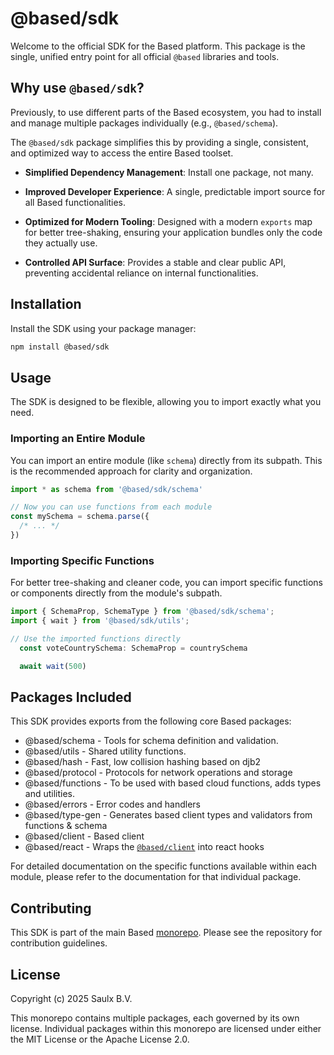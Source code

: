# @based/sdk

Welcome to the official SDK for the Based platform. This package is the single, unified entry point for all official `@based` libraries and tools.

## Why use `@based/sdk`?

Previously, to use different parts of the Based ecosystem, you had to install and manage multiple packages individually (e.g., `@based/schema`).

The `@based/sdk` package simplifies this by providing a single, consistent, and optimized way to access the entire Based toolset.

- **Simplified Dependency Management**: Install one package, not many.

- **Improved Developer Experience**: A single, predictable import source for all Based functionalities.

- **Optimized for Modern Tooling**: Designed with a modern `exports` map for better tree-shaking, ensuring your application bundles only the code they actually use.

- **Controlled API Surface**: Provides a stable and clear public API, preventing accidental reliance on internal functionalities.

## Installation

Install the SDK using your package manager:

```bash
npm install @based/sdk
```

## Usage

The SDK is designed to be flexible, allowing you to import exactly what you need.

### Importing an Entire Module

You can import an entire module (like `schema`) directly from its subpath. This is the recommended approach for clarity and organization.

```js
import * as schema from '@based/sdk/schema'

// Now you can use functions from each module
const mySchema = schema.parse({
  /* ... */
})
```

### Importing Specific Functions

For better tree-shaking and cleaner code, you can import specific functions or components directly from the module's subpath.

```js
import { SchemaProp, SchemaType } from '@based/sdk/schema';
import { wait } from '@based/sdk/utils';

// Use the imported functions directly
  const voteCountrySchema: SchemaProp = countrySchema

  await wait(500)
```

## Packages Included

This SDK provides exports from the following core Based packages:

- @based/schema - Tools for schema definition and validation.
- @based/utils - Shared utility functions.
- @based/hash - Fast, low collision hashing based on djb2
- @based/protocol - Protocols for network operations and storage
- @based/functions - To be used with based cloud functions, adds types and utilities.
- @based/errors - Error codes and handlers
- @based/type-gen - Generates based client types and validators from functions & schema
- @based/client - Based client
- @based/react - Wraps the [`@based/client`](https://github.com/atelier-saulx/based/tree/main/packages/client) into react hooks

For detailed documentation on the specific functions available within each module, please refer to the documentation for that individual package.

## Contributing

This SDK is part of the main Based [monorepo](https://github.com/atelier-saulx/based). Please see the repository for contribution guidelines.

## License

Copyright (c) 2025 Saulx B.V.

This monorepo contains multiple packages, each governed by its own license.
Individual packages within this monorepo are licensed under either the MIT License or the Apache License 2.0.
